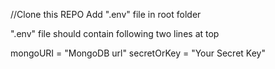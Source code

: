 //Clone this REPO
Add ".env" file in root folder

".env" file should contain following two lines at top

mongoURI = "MongoDB url"
secretOrKey = "Your Secret Key"
